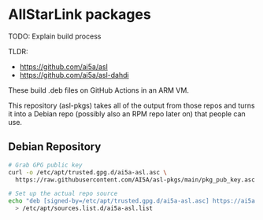 # AllStarLink packages

TODO: Explain build process

TLDR:
- https://github.com/ai5a/asl
- https://github.com/ai5a/asl-dahdi

These build .deb files on GitHub Actions in an ARM VM.

This repository (asl-pkgs) takes all of the output from those repos
and turns it into a Debian repo (possibly also an RPM repo later on) that
people can use.

## Debian Repository

```bash
# Grab GPG public key
curl -o /etc/apt/trusted.gpg.d/ai5a-asl.asc \
  https://raw.githubusercontent.com/AI5A/asl-pkgs/main/pkg_pub_key.asc

# Set up the actual repo source
echo "deb [signed-by=/etc/apt/trusted.gpg.d/ai5a-asl.asc] https://ai5a.github.io/asl-pkgs/deb/$(grep VERSION_CODENAME /etc/os-release | cut -d= -f2) $(grep VERSION_CODENAME /etc/os-release | cut -d= -f2) main" \
  > /etc/apt/sources.list.d/ai5a-asl.list
```
